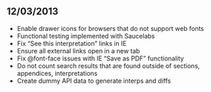 ## 12/03/2013

* Enable drawer icons for browsers that do not support web fonts
* Functional testing implemented with Saucelabs
* Fix “See this interpretation” links in IE
* Ensure all external links open in a new tab
* Fix @font-face issues with IE “Save as PDF” functionality
* Do not count search results that are found outside of sections, appendices, interpretations
* Create dummy API data to generate interps and diffs
